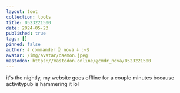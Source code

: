 ```yaml
---
layout: toot
collection: toots
title: 0523221500
date: 2024-05-23
published: true
tags: []
pinned: false
author: ⸸ commander ░ nova ⸸ :~$
avatar: /img/avatar/daemon.jpeg
mastodon: https://mastodon.online/@cmdr_nova/0523221500
---
```


it's the nightly, my website goes offline for a couple minutes because activitypub is hammering it lol
